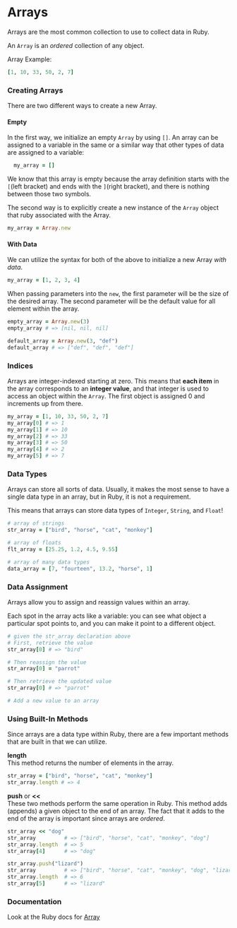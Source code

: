 # Arrays
Arrays are the most common collection to use to collect data in Ruby.

An `Array` is an _ordered_ collection of any object.

Array Example:
```ruby
[1, 10, 33, 50, 2, 7]
```

### Creating Arrays
There are two different ways to create a new Array.

#### Empty
In the first way, we initialize an empty `Array` by using `[]`. An array can be assigned to a variable in the same or a similar way that other types of data are assigned to a variable:   
```ruby
  my_array = []
```

We know that this array is empty because the array definition starts with the `[`(left bracket) and ends with the `]`(right bracket), and there is nothing between those two symbols.

The second way is to explicitly create a new instance of the `Array` object that ruby associated with the Array.
```ruby
my_array = Array.new
```

#### With Data
We can utilize the syntax for both of the above to initialize a new Array _with data_.
```ruby
my_array = [1, 2, 3, 4]
```

When passing parameters into the `new`, the first parameter will be the size of the desired array. The second parameter will be the default value for all element within the array.
```ruby
empty_array = Array.new(3)
empty_array # => [nil, nil, nil]

default_array = Array.new(3, "def")
default_array # => ["def", "def", "def"]
```

### Indices
Arrays are integer-indexed starting at zero. This means that **each item** in the array corresponds to an **integer
value**, and that integer is used to access an object within the `Array`. The first object is assigned
0 and increments up from there.

```ruby
my_array = [1, 10, 33, 50, 2, 7]
my_array[0] # => 1
my_array[1] # => 10
my_array[2] # => 33
my_array[3] # => 50
my_array[4] # => 2
my_array[5] # => 7
```

### Data Types
Arrays can store all sorts of data. Usually, it makes the most sense to have a single data type in an array, but in Ruby, it is not a requirement.

This means that arrays can store data types of `Integer`, `String`, and `Float`!

```ruby
# array of strings
str_array = ["bird", "horse", "cat", "monkey"]

# array of floats
flt_array = [25.25, 1.2, 4.5, 9.55]

# array of many data types
data_array = [7, "fourteen", 13.2, "horse", 1]
```

### Data Assignment
Arrays allow you to assign and reassign values within an array.

Each spot in the array acts like a variable: you can see what object a particular spot points to, and you can make it point to a different object.

```ruby
# given the str_array declaration above
# First, retrieve the value
str_array[0] # => "bird"

# Then reassign the value
str_array[0] = "parrot"

# Then retrieve the updated value
str_array[0] # => "parrot"

# Add a new value to an array

```

### Using Built-In Methods

Since arrays are a data type within Ruby, there are a few important methods that are built in that we can utilize.

**length**  
This method returns the number of elements in the array.
```ruby
str_array = ["bird", "horse", "cat", "monkey"]
str_array.length # => 4
```

**push** or **<<**   
These two methods perform the same operation in Ruby. This method adds (appends) a given object to the end of an array. The fact that it adds to the end of the array is important since arrays are _ordered_.
```ruby
str_array << "dog"
str_array         # => ["bird", "horse", "cat", "monkey", "dog"]
str_array.length  # => 5
str_array[4]      # => "dog"

str_array.push("lizard")
str_array         # => ["bird", "horse", "cat", "monkey", "dog", "lizard"]
str_array.length  # => 6
str_array[5]      # => "lizard"
```

### Documentation
Look at the Ruby docs for [Array](http://www.ruby-doc.org/core-2.2.3/Array.html)
